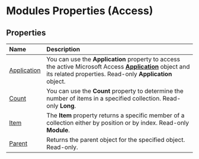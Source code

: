 
# Modules Properties (Access)

## Properties



|**Name**|**Description**|
|:-----|:-----|
|[Application](24c19f63-09a6-e602-017e-45d804d6a298.md)|You can use the  **Application** property to access the active Microsoft Access **[Application](aefb0713-97e6-e2c7-e530-8fd2e1316a55.md)** object and its related properties. Read-only **Application** object.|
|[Count](45555686-c834-bad0-1ad1-f6bbd8895905.md)|You can use the  **Count** property to determine the number of items in a specified collection. Read-only **Long**.|
|[Item](82bb5035-2c07-4b24-0257-8e0d86dfa3a1.md)|The  **Item** property returns a specific member of a collection either by position or by index. Read-only **Module**.|
|[Parent](31a4faa0-3d19-83f2-2520-2e8d034b68d9.md)|Returns the parent object for the specified object. Read-only.|

